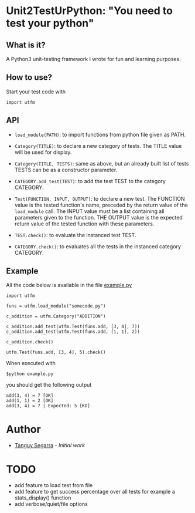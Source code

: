 # Unit2TestUrPython: "You need to test your python"

## What is it?

A Python3 unit-testing framework I wrote for fun and learning purposes.

## How to use?

Start your test code with

```python3
import utfm
```

## API

* `load_module(PATH)`: to import functions from python file given as PATH.

* `Category(TITLE)`: to declare a new category of tests. The TITLE value will be
used for display.

* `Category(TITLE, TESTS)`: same as above, but an already built list of tests
TESTS can be as a constructor parameter.

* `CATEGORY.add_test(TEST)`: to add the test TEST to the category CATEGORY.

* `Test(FUNCTION, INPUT, OUTPUT)`: to declare a new test.
    The FUNCTION value is the tested function's name, preceded by the return
    value of the `load_module` call.
    The INPUT value must be a list containing all parameters given to the
    function.
    THE OUTPUT value is the expected return value of the tested function with
    these parameters.

* `TEST.check()`: to evaluate the instanced test TEST.

* `CATEGORY.check()`: to evaluates all the tests in the instanced category
CATEGORY.

## Example

All the code below is available in the file [example.py](example.py)

```python3
import utfm

funs = utfm.load_module("somecode.py")

c_addition = utfm.Category("ADDITION")

c_addition.add_test(utfm.Test(funs.add, [3, 4], 7))
c_addition.add_test(utfm.Test(funs.add, [1, 1], 2))

c_addition.check()

utfm.Test(funs.add, [3, 4], 5).check()
```

When executed with

```
$python example.py
```

you should get the following output

```
add(3, 4) = 7 [OK]
add(1, 1) = 2 [OK]
add(3, 4) = 7 | Expected: 5 [KO]
```

# Author

* [Tanguy Segarra](https://github.com/tanguysegarra/) - *Initial work*

# TODO

* add feature to load test from file
* add feature to get success percentage over all tests
        for example a stats_display() function
* add verbose/quiet/file options
